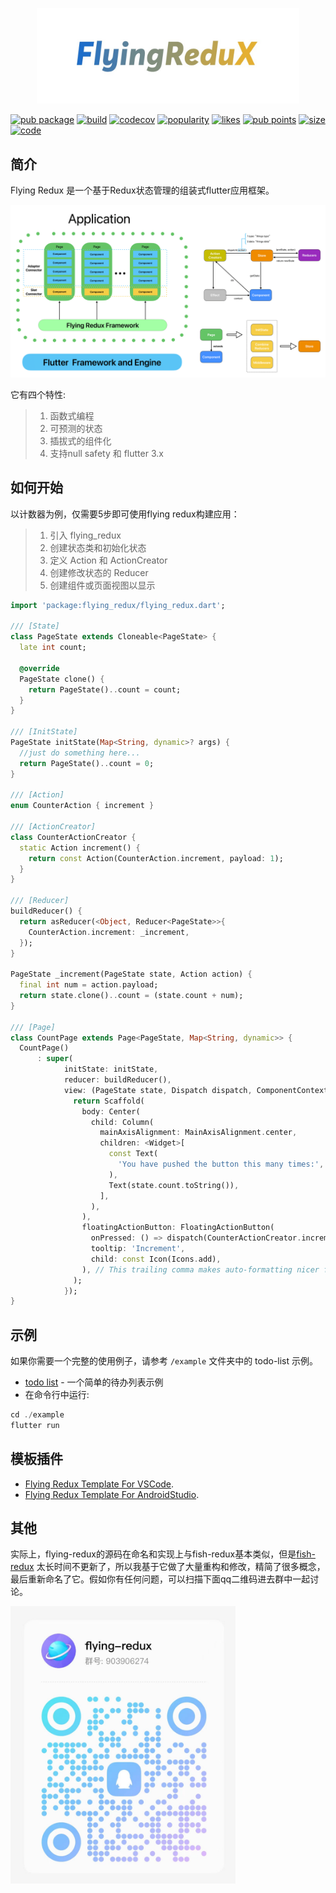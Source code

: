 <p align="center"><img src="./logo-mini.png" width="420" alt="flying-redux"></p>
<!-- <h1>Flying Redux</h1> -->

[![pub package](https://img.shields.io/pub/v/flying_redux.svg?label=pub&color=blue)](https://pub.dev/packages/flying_redux)
[![build](https://github.com/GavinHome/flying-redux/actions/workflows/build.yml/badge.svg?branch=master)](https://github.com/GavinHome/flying-redux/actions/workflows/build.yml) [![codecov](https://codecov.io/gh/gavinhome/flying-redux/branch/master/graph/badge.svg)](https://codecov.io/gh/gvinhome/flying-redux)
[![popularity](https://img.shields.io/pub/popularity/flying_redux?logo=dart)](https://pub.dev/packages/flying_redux/score)
[![likes](https://img.shields.io/pub/likes/flying_redux?logo=dart)](https://pub.dev/packages/flying_redux/score)
[![pub points](https://img.shields.io/pub/points/flying_redux?logo=dart)](https://pub.dev/packages/flying_redux/score)
[![size](https://img.shields.io/badge/size-35KB-blue)](https://github.com/GavinHome/flying-redux/tree/master/lib)
[![code](https://img.shields.io/badge/LOC-1278-blue)](https://github.com/GavinHome/flying-redux/tree/master/lib)


## 简介

Flying Redux 是一个基于Redux状态管理的组装式flutter应用框架。

<p><img src="./flying-redux.png" alt="flying-redux-framework"></p>

它有四个特性:

> 1. 函数式编程
> 2. 可预测的状态
> 3. 插拔式的组件化
> 4. 支持null safety 和 flutter 3.x

## 如何开始

以计数器为例，仅需要5步即可使用flying redux构建应用：

> 1. 引入 flying_redux 
> 2. 创建状态类和初始化状态
> 3. 定义 Action 和 ActionCreator
> 4. 创建修改状态的 Reducer
> 5. 创建组件或页面视图以显示

```dart
import 'package:flying_redux/flying_redux.dart';

/// [State]
class PageState extends Cloneable<PageState> {
  late int count;

  @override
  PageState clone() {
    return PageState()..count = count;
  }
}

/// [InitState]
PageState initState(Map<String, dynamic>? args) {
  //just do something here...
  return PageState()..count = 0;
}

/// [Action]
enum CounterAction { increment }

/// [ActionCreator]
class CounterActionCreator {
  static Action increment() {
    return const Action(CounterAction.increment, payload: 1);
  }
}

/// [Reducer]
buildReducer() {
  return asReducer(<Object, Reducer<PageState>>{
    CounterAction.increment: _increment,
  });
}

PageState _increment(PageState state, Action action) {
  final int num = action.payload;
  return state.clone()..count = (state.count + num);
}

/// [Page]
class CountPage extends Page<PageState, Map<String, dynamic>> {
  CountPage()
      : super(
            initState: initState,
            reducer: buildReducer(),
            view: (PageState state, Dispatch dispatch, ComponentContext<PageState> ctx) {
              return Scaffold(
                body: Center(
                  child: Column(
                    mainAxisAlignment: MainAxisAlignment.center,
                    children: <Widget>[
                      const Text(
                        'You have pushed the button this many times:',
                      ),
                      Text(state.count.toString()),
                    ],
                  ),
                ),
                floatingActionButton: FloatingActionButton(
                  onPressed: () => dispatch(CounterActionCreator.increment()),
                  tooltip: 'Increment',
                  child: const Icon(Icons.add),
                ), // This trailing comma makes auto-formatting nicer for build methods.
              );
            });
}
```

## 示例

如果你需要一个完整的使用例子，请参考 `/example` 文件夹中的 todo-list 示例。

-   [todo list](example) - 一个简单的待办列表示例
-   在命令行中运行:

``` dart
cd ./example
flutter run
```

## 模板插件

- [Flying Redux Template For VSCode](https://github.com/GavinHome/flying-redux-template-for-vscode).
- [Flying Redux Template For AndroidStudio](https://github.com/GavinHome/flying-redux-template-for-as).

## 其他

实际上，flying-redux的源码在命名和实现上与fish-redux基本类似，但是[fish-redux](https://github.com/alibaba/fish-redux)
太长时间不更新了，所以我基于它做了大量重构和修改，精简了很多概念，最后重新命名了它。假如你有任何问题，可以扫描下面qq二维码进去群中一起讨论。

<p><img src="./qq.jpg" width="360" alt="qq"></p>
